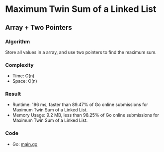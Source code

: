 # Maximum Twin Sum of a Linked List



## Array + Two Pointers



### Algorithm

Store all values in a array, and use two pointers to find the maximum sum.


### Complexity

- Time: O(n)
- Space: O(n)


### Result

- Runtime: 196 ms, faster than 89.47% of Go online submissions for Maximum Twin Sum of a Linked List.
- Memory Usage: 9.2 MB, less than 98.25% of Go online submissions for Maximum Twin Sum of a Linked List.


### Code

- Go: [main.go](#maingo)

